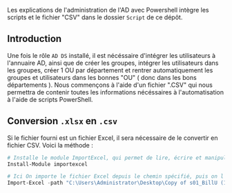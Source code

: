 
Les explications de l'administration de l'AD avec Powershell intègre les scripts et le fichier "CSV" dans le dossier `Script` de ce dépôt.

## Introduction  
Une fois le rôle `AD DS` installé, il est nécéssaire d'intégrer les utilisateurs à l'annuaire AD, ainsi que de créer les groupes, intégrer les utilisateurs dans les groupes, créer 1 OU par département et rentrer automatiquement les groupes et utilisateurs dans les bonnes "OU" ( donc dans les bons départements ). Nous commençons à l'aide d'un fichier ".CSV" qui nous permettra de contenir toutes les informations nécéssaires à l'automatisation à l'aide de scripts PowerShell.

## Conversion `.xlsx` en `.csv`  
Si le fichier fourni est un fichier Excel, il sera nécessaire de le convertir en fichier CSV. Voici la méthode :
```Powershell
# Installe le module ImportExcel, qui permet de lire, écrire et manipuler des fichiers Excel (.xlsx) sans nécessiter Excel installé sur la machine  
Install-Module importexcel

# Ici On importe le fichier Excel depuis le chemin spécifié, puis on l'envoie dans une commande qui va exporter au format CSV dans le chemin spécifié, supprimier la première ligne d'information et l'exportation se fait en UTF8 pour conserver les accents et caractère spéciaux.  
Import-Excel -path "C:\Users\Administrator\Desktop\Copy of s01_BillU (1).xlsx" | Export-Csv "C:\Users\Administrator\Desktop\Billu S01.csv" -NoTypeInformation -Encoding UTF8
